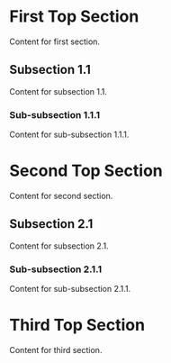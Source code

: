 # First Top Section

Content for first section.

## Subsection 1.1

Content for subsection 1.1.

### Sub-subsection 1.1.1

Content for sub-subsection 1.1.1.

# Second Top Section

Content for second section.

## Subsection 2.1

Content for subsection 2.1.

### Sub-subsection 2.1.1

Content for sub-subsection 2.1.1.

# Third Top Section

Content for third section.